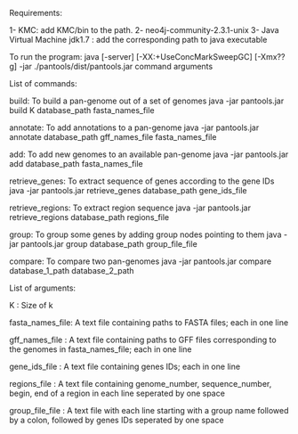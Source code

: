Requirements:

1- KMC: add KMC/bin to the path.
2- neo4j-community-2.3.1-unix
3- Java Virtual Machine jdk1.7 : add the corresponding path to java executable

To run the program:
java  [-server] [-XX:+UseConcMarkSweepGC]  [-Xmx??g] -jar ./pantools/dist/pantools.jar command arguments


List of commands:

build:    To build a pan-genome out of a set of genomes
          java -jar pantools.jar build K database_path fasta_names_file

annotate: To add annotations to a pan-genome
          java -jar pantools.jar annotate database_path gff_names_file fasta_names_file

add:      To add new genomes to an available pan-genome
          java -jar pantools.jar add database_path fasta_names_file

retrieve_genes:    To extract sequence of genes according to the gene IDs
          java -jar pantools.jar retrieve_genes database_path gene_ids_file

retrieve_regions:  To extract region sequence
          java -jar pantools.jar retrieve_regions database_path regions_file
        
group:    To group some genes by adding group nodes pointing to them
          java -jar pantools.jar group database_path group_file_file

compare:     To compare two pan-genomes
          java -jar pantools.jar compare database_1_path database_2_path

List of arguments:

K :  Size of k

fasta_names_file: A text file containing paths to FASTA files; each in one line

gff_names_file  : A text file containing paths to GFF files corresponding to the genomes in fasta_names_file; each in one line   

gene_ids_file   : A text file containing genes IDs; each in one line

regions_file    : A text file containing genome_number, sequence_number, begin, end of a region in each line seperated by one space 

group_file_file : A text file with each line starting with a group name followed by a colon, followed by genes IDs seperated by one space